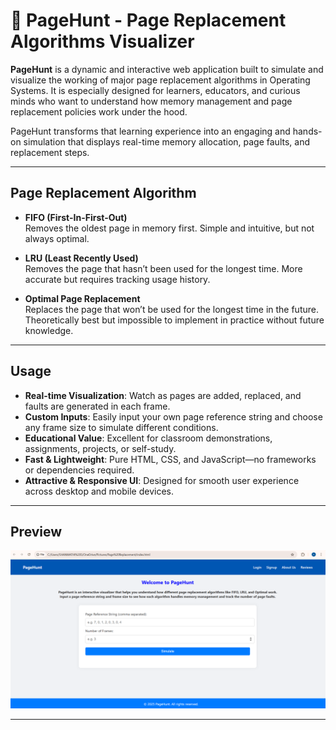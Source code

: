 # 🚀 PageHunt - Page Replacement Algorithms Visualizer

**PageHunt** is a dynamic and interactive web application built to simulate and visualize the working of major page replacement algorithms in Operating Systems. It is especially designed for learners, educators, and curious minds who want to understand how memory management and page replacement policies work under the hood.

PageHunt transforms that learning experience into an engaging and hands-on simulation that displays real-time memory allocation, page faults, and replacement steps.

---

##  Page Replacement Algorithm

-  **FIFO (First-In-First-Out)**  
  Removes the oldest page in memory first. Simple and intuitive, but not always optimal.

-  **LRU (Least Recently Used)**  
  Removes the page that hasn’t been used for the longest time. More accurate but requires tracking usage history.

-  **Optimal Page Replacement**  
  Replaces the page that won’t be used for the longest time in the future. Theoretically best but impossible to implement in practice without future knowledge.

---

##  Usage

-  **Real-time Visualization**: Watch as pages are added, replaced, and faults are generated in each frame.
-  **Custom Inputs**: Easily input your own page reference string and choose any frame size to simulate different conditions.
-  **Educational Value**: Excellent for classroom demonstrations, assignments, projects, or self-study.
-  **Fast & Lightweight**: Pure HTML, CSS, and JavaScript—no frameworks or dependencies required.
-  **Attractive & Responsive UI**: Designed for smooth user experience across desktop and mobile devices.

---


##  Preview
![Alt text](Pagehunt.png)

---



